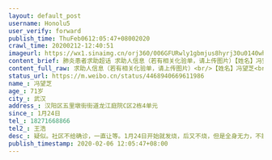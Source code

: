 ```yaml
---
layout: default_post
username: Honolu5
user_verify: forward
publish_time: ThuFeb0612:05:47+08002020
crawl_time: 20200212-12:40:51
imageurl: https://wx1.sinaimg.cn/orj360/006GFURwly1gbmjus8hyrj30u0140whk.jpg
content_brief: 肺炎患者求助超话 求助人信息（若有相关化验单，请上传图片）【姓名】冯望芝【年龄】71岁【所在城市】武汉【所在小区、社区】汉阳区五里墩街街道龙江庭院C区2栋4单元 【患病时间】1月24日【联系方式】18271668866【其他紧急联系人】王浩【病情描述】 疑似。社区不给确诊，一直让等。1月24 ...全文
content_full_raw: 求助人信息（若有相关化验单，请上传图片）<br/>【姓名】冯望芝<br/>【年龄】71岁<br/>【所在城市】武汉<br/>【所在小区、社区】汉阳区五里墩街街道龙江庭院C区2栋4单元<br/>【患病时间】1月24日<br/>【联系方式】18271668866<br/>【其他紧急联系人】王浩<br/>【病情描述】疑似。社区不给确诊，一直让等。1月24日开始就发烧，后又不烧，但是全身无力，不能进食。1月28日CT显示肺部感染，29日其丈夫王诗俊开始发烧。冯望芝有乳腺癌，糖尿病。在汉阳医院打针6天无好转，由于打针折腾一趟6-8个小时，老人体力不支，现躺在家中服药。夫妻二人已生病多日，社区一直未能提供核酸检测。导致二人无法住院接受进一步治疗。联系人：王浩电话：18271668866
status_url: https://m.weibo.cn/status/4468940669611986
name_: 冯望芝
age_: 71岁
city_: 武汉
address_: 汉阳区五里墩街街道龙江庭院C区2栋4单元
since_: 1月24日
tel_: 18271668866
tel2_: 王浩
desc_: 疑似。社区不给确诊，一直让等。1月24日开始就发烧，后又不烧，但是全身无力，不能进食。1月28日CT显示肺部感染，29日其丈夫王诗俊开始发烧。冯望芝有乳腺癌，糖尿病。在汉阳医院打针6天无好转，由于打针折腾一趟6-8个小时，老人体力不支，现躺在家中服药。夫妻二人已生病多日，社区一直未能提供核酸检测。导致二人无法住院接受进一步治疗。联系人王浩电话18271668866
publish_timestamp: 2020-02-06 12:05:47+08:00
---
```

